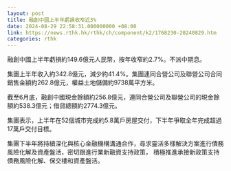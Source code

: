 ```yaml
---
layout: post
title: 融創中國上半年虧損收窄近3%
date: 2024-08-29 22:58:31.000000000 +08:00
link: https://news.rthk.hk/rthk/ch/component/k2/1768230-20240829.htm
categories: rthk
---
```


融創中國上半年虧損約149.6億元人民幣，按年收窄約2.7%。不派中期息。

集團上半年收入約342.8億元，減少約41.4%。集團連同合營公司及聯營公司合同銷售金額約262.8億元，權益土地儲備約9738萬平方米。

截至6月底，融創中國現金餘額約256.8億元，連同合營公司及聯營公司的現金餘額約538.3億元；借貸總額約2774.3億元。

集團表示，上半年在52個城市完成約5.8萬戶房屋交付，下半年爭取全年完成超過17萬戶交付目標。

集團下半年將持續深化與核心金融機構溝通合作，尋求靈活多樣解決方案進行債務風險化解及資產盤活，密切跟進行業新融資支持政策， 積極推進承接新政策支持債務風險化解、保交樓和資產盤活。
